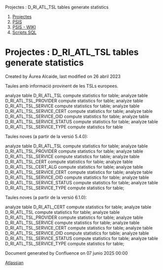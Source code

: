 Projectes : D\_RI\_ATL\_TSL tables generate statistics  

1.  [Projectes](index.md)
2.  [PSIS](PSIS_24215797.md)
3.  [PSIS - WIKI](PSIS---WIKI_24215598.md)
4.  [Scripts SQL](Scripts-SQL_24215612.md)

Projectes : D\_RI\_ATL\_TSL tables generate statistics
======================================================

Created by Áurea Alcaide, last modified on 26 abril 2023

Taules amb informació provinent de les TSLs europees.

  

analyze table D\_RI\_ATL\_TSL compute statistics for table;
analyze table D\_RI\_ATL\_TSL\_PROVIDER compute statistics for table;
analyze table D\_RI\_ATL\_TSL\_SERVICE compute statistics for table;
analyze table D\_RI\_ATL\_TSL\_SERVICE\_CERT compute statistics for table;
analyze table D\_RI\_ATL\_TSL\_SERVICE\_OID compute statistics for table;
analyze table D\_RI\_ATL\_TSL\_SERVICE\_STATUS compute statistics for table;
analyze table D\_RI\_ATL\_TSL\_SERVICE\_TYPE compute statistics for table

  

Taules noves (a partir de la versió 5.4.0):

analyze table D\_RI\_ATL\_TSL compute statistics for table;
analyze table D\_RI\_ATL\_TSL\_PROVIDER compute statistics for table;
analyze table D\_RI\_ATL\_TSL\_SERVICE compute statistics for table;
analyze table D\_RI\_ATL\_TSL\_CERT compute statistics for table;
analyze table D\_RI\_ATL\_TSL\_CERT\_ALG compute statistics for table;
analyze table D\_RI\_ATL\_TSL\_SERVICE\_CERT compute statistics for table;
analyze table D\_RI\_ATL\_TSL\_SERVICE\_OID compute statistics for table;
analyze table D\_RI\_ATL\_TSL\_SERVICE\_STATUS compute statistics for table;
analyze table D\_RI\_ATL\_TSL\_SERVICE\_TYPE compute statistics for table;

Taules noves (a partir de la versió 6.1.0):

analyze table D\_RI\_ATL\_CERT compute statistics for table;
analyze table D\_RI\_ATL\_TSL compute statistics for table;
analyze table D\_RI\_ATL\_TSL\_PROVIDER compute statistics for table;
analyze table D\_RI\_ATL\_TSL\_SERVICE compute statistics for table;
analyze table D\_RI\_ATL\_TSL\_SERVICE\_CERT compute statistics for table;
analyze table D\_RI\_ATL\_TSL\_SERVICE\_OID compute statistics for table;
analyze table D\_RI\_ATL\_TSL\_SERVICE\_STATUS compute statistics for table;
analyze table D\_RI\_ATL\_TSL\_SERVICE\_TYPE compute statistics for table;

Document generated by Confluence on 07 junio 2025 00:00

[Atlassian](http://www.atlassian.com/)
